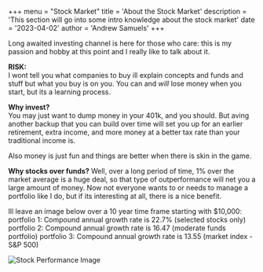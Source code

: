 +++
menu = "Stock Market"
title = 'About the Stock Market'
description = 'This section will go into some intro knowledge about the stock market'
date = '2023-04-02'
author = 'Andrew Samuels'
+++

Long awaited investing channel is here for those who care: this is my passion and hobby at this point and I really like to talk about it. 

**__RISK:__**  
I wont tell you what companies to buy ill explain concepts and funds and stuff but what you buy is on you. You can and *will* lose money when you start, but its a learning process.

**__Why invest?__**  
You may just want to dump money in your 401k, and you should. But aving another backup that you can build over time will set you up for an earlier retirement, extra income, and more money at a better tax rate than your traditional income is. 

Also money is just fun and things are better when there is skin in the game. 

**__Why stocks over funds?__**
Well, over a long period of time, 1% over the market average is a huge deal, so that type of outperformance will net you a large amount of money. Now not everyone wants to or needs to manage a portfolio like I do, but if its interesting at all, there is a nice benefit.

Ill leave an image below over a 10 year time frame starting with $10,000:
portfolio 1: Compound annual growth rate is 22.7% (selected stocks only)
portfolio 2: Compound annual growth rate is 16.47 (moderate funds portfolio)
portfolio 3: Compound annual growth rate is 13.55 (market index - S&P 500)

![Stock Performance Image](cccr/assets/img/stock_performance.png "Stock Performance Image")